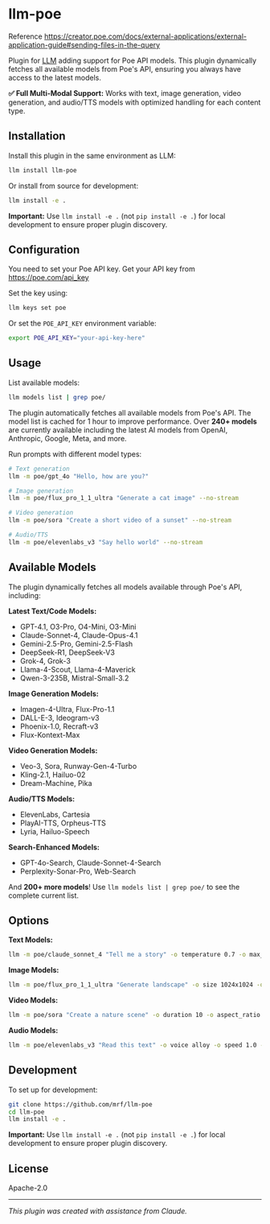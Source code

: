 # llm-poe

Reference https://creator.poe.com/docs/external-applications/external-application-guide#sending-files-in-the-query

Plugin for [LLM](https://llm.datasette.io/) adding support for Poe API models. This plugin dynamically fetches all available models from Poe's API, ensuring you always have access to the latest models.

**✅ Full Multi-Modal Support:** Works with text, image generation, video generation, and audio/TTS models with optimized handling for each content type.

## Installation

Install this plugin in the same environment as LLM:

```bash
llm install llm-poe
```

Or install from source for development:

```bash
llm install -e .
```

**Important:** Use `llm install -e .` (not `pip install -e .`) for local development to ensure proper plugin discovery.

## Configuration

You need to set your Poe API key. Get your API key from https://poe.com/api_key

Set the key using:

```bash
llm keys set poe
```

Or set the `POE_API_KEY` environment variable:

```bash
export POE_API_KEY="your-api-key-here"
```

## Usage

List available models:

```bash
llm models list | grep poe/
```

The plugin automatically fetches all available models from Poe's API. The model list is cached for 1 hour to improve performance. Over **240+ models** are currently available including the latest AI models from OpenAI, Anthropic, Google, Meta, and more.

Run prompts with different model types:

```bash
# Text generation
llm -m poe/gpt_4o "Hello, how are you?"

# Image generation
llm -m poe/flux_pro_1_1_ultra "Generate a cat image" --no-stream

# Video generation  
llm -m poe/sora "Create a short video of a sunset" --no-stream

# Audio/TTS
llm -m poe/elevenlabs_v3 "Say hello world" --no-stream
```

## Available Models

The plugin dynamically fetches all models available through Poe's API, including:

**Latest Text/Code Models:**
- GPT-4.1, O3-Pro, O4-Mini, O3-Mini
- Claude-Sonnet-4, Claude-Opus-4.1
- Gemini-2.5-Pro, Gemini-2.5-Flash
- DeepSeek-R1, DeepSeek-V3
- Grok-4, Grok-3
- Llama-4-Scout, Llama-4-Maverick
- Qwen-3-235B, Mistral-Small-3.2

**Image Generation Models:**
- Imagen-4-Ultra, Flux-Pro-1.1
- DALL-E-3, Ideogram-v3
- Phoenix-1.0, Recraft-v3
- Flux-Kontext-Max

**Video Generation Models:**
- Veo-3, Sora, Runway-Gen-4-Turbo
- Kling-2.1, Hailuo-02
- Dream-Machine, Pika

**Audio/TTS Models:**
- ElevenLabs, Cartesia
- PlayAI-TTS, Orpheus-TTS
- Lyria, Hailuo-Speech

**Search-Enhanced Models:**
- GPT-4o-Search, Claude-Sonnet-4-Search
- Perplexity-Sonar-Pro, Web-Search

And **200+ more models**! Use `llm models list | grep poe/` to see the complete current list.

## Options

**Text Models:**
```bash
llm -m poe/claude_sonnet_4 "Tell me a story" -o temperature 0.7 -o max_tokens 500
```

**Image Models:**
```bash
llm -m poe/flux_pro_1_1_ultra "Generate landscape" -o size 1024x1024 -o quality standard --no-stream
```

**Video Models:**
```bash
llm -m poe/sora "Create a nature scene" -o duration 10 -o aspect_ratio 16:9 --no-stream
```

**Audio Models:**
```bash
llm -m poe/elevenlabs_v3 "Read this text" -o voice alloy -o speed 1.0 --no-stream
```

## Development

To set up for development:

```bash
git clone https://github.com/mrf/llm-poe
cd llm-poe
llm install -e .
```

**Important:** Use `llm install -e .` (not `pip install -e .`) for local development to ensure proper plugin discovery.

## License

Apache-2.0

---
*This plugin was created with assistance from Claude.*
